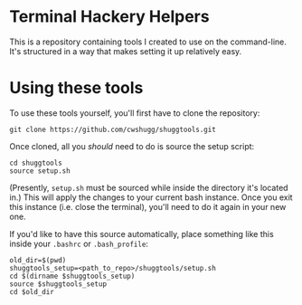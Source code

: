 # Terminal Hackery Helpers
This is a repository containing tools I created to use on the command-line. It's structured in a way that makes setting it up relatively easy.

# Using these tools
To use these tools yourself, you'll first have to clone the repository:

    git clone https://github.com/cwshugg/shuggtools.git

Once cloned, all you *should* need to do is source the setup script:

    cd shuggtools
    source setup.sh

(Presently, `setup.sh` must be sourced while inside the directory it's located in.) This will apply the changes to your current bash instance. Once you exit this instance (i.e. close the terminal), you'll need to do it again in your new one.

If you'd like to have this source automatically, place something like this inside your `.bashrc` or `.bash_profile`:

    old_dir=$(pwd)
    shuggtools_setup=<path_to_repo>/shuggtools/setup.sh
    cd $(dirname $shuggtools_setup)
    source $shuggtools_setup
    cd $old_dir
